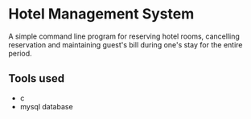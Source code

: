 # Hotel Management System
A simple command line program for reserving hotel rooms, cancelling reservation and maintaining guest's bill during one's stay for the entire period.

## Tools used
 - c
 - mysql database
